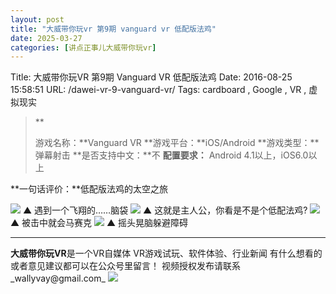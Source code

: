 ```yaml
---
layout: post
title: "大威带你玩vr 第9期 vanguard vr 低配版法鸡"
date: 2025-03-27
categories: [讲点正事儿大威带你玩vr]
---
```


Title: 大威带你玩VR 第9期 Vanguard VR 低配版法鸡
Date: 2016-08-25 15:58:51
URL: /dawei-vr-9-vanguard-vr/
Tags: cardboard , Google , VR , 虚拟现实


> **
> 
> 游戏名称：**Vanguard VR **游戏平台：**iOS/Android **游戏类型：**弹幕射击 **是否支持中文：**不 **配置要求：** Android 4.1以上，iOS6.0以上

**一句话评价：**低配版法鸡的太空之旅
 
![](http://img.weimao.me/2019-05-21-023838.gif) ▲ 遇到一个飞翔的……脑袋 ![](http://img.weimao.me/2019-05-21-023906.gif) ▲ 这就是主人公，你看是不是个低配法鸡? ![](http://img.weimao.me/2019-05-21-023953.gif) ▲ 被击中就会马赛克 ![](http://img.weimao.me/2019-05-21-024056.gif) ▲ 摇头晃脑躲避障碍

* * *

**大威带你玩VR**是一个VR自媒体 VR游戏试玩、软件体验、行业新闻 有什么想看的或者意见建议都可以在公众号里留言！ 视频授权发布请联系_wallyvay@gmail.com_ ![](http://img.weimao.me/2019-05-21-024102.png)
